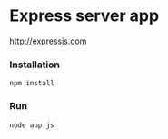# Express server app
http://expressjs.com

### Installation
```
npm install
```

### Run
```
node app.js
```
